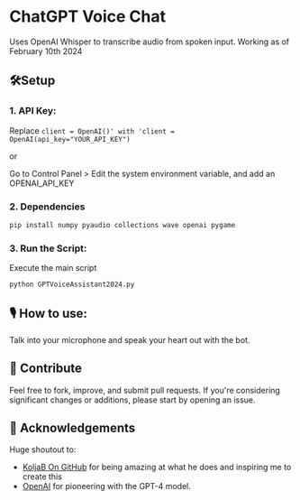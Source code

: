 # ChatGPT Voice Chat 
Uses OpenAI Whisper to transcribe audio from spoken input. Working as of February 10th 2024 

## 🛠️Setup 

### 1. API Key: 

Replace `client = OpenAI()' with 'client = OpenAI(api_key="YOUR_API_KEY")` 

or

Go to Control Panel > Edit the system environment variable, and add an OPENAI_API_KEY

### 2. Dependencies 

```bash
pip install numpy pyaudio collections wave openai pygame
```

### 3. Run the Script: 

Execute the main script
```bash
python GPTVoiceAssistant2024.py
```

## 🎙 How to use: 

Talk into your microphone and speak your heart out with the bot. 

## 🤝 Contribute

Feel free to fork, improve, and submit pull requests. If you're considering significant changes or additions, please start by opening an issue.

## 💖 Acknowledgements

Huge shoutout to:
- [KoljaB On GitHub](https://github.com/KoljaB/AIVoiceChat/) for being amazing at what he does and inspiring me to create this
- [OpenAI](https://www.openai.com/) for pioneering with the GPT-4 model.
